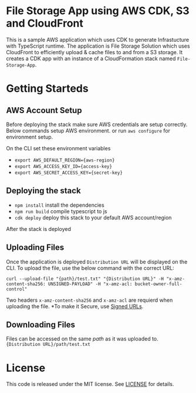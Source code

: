 # File Storage App using AWS CDK, S3 and CloudFront
This is a sample AWS application which uses CDK to generate Infrastucture with TypeScript runtime. The application is File Storage Solution which uses CloudFront to efficiently upload & cache files to and from a S3 storage. It creates a CDK app with an instance of a CloudFormation stack named `File-Storage-App`.

# Getting Starteds

## AWS Account Setup
Before deploying the stack make sure AWS credentials are setup correctly. Below commands setup AWS environment. or run `aws configure` for environment setup.

On the CLI set these environment variables
 * `export AWS_DEFAULT_REGION={aws-region}`
 * `export AWS_ACCESS_KEY_ID={access-key}`
 * `export AWS_SECRET_ACCESS_KEY={secret-key}`

## Deploying the stack

 * `npm install`     install the dependencies
 * `npm run build`   compile typescript to js
 * `cdk deploy`      deploy this stack to your default AWS account/region

After the stack is deployed

## Uploading Files

Once the application is deployed `Distribution URL` will be displayed on the CLI. To upload the file, use the below command with the correct URL:

```curl --upload-file "{path}/test.txt" "{Distribution URL}" -H "x-amz-content-sha256: UNSIGNED-PAYLOAD" -H "x-amz-acl: bucket-owner-full-control" ```

Two headers `x-amz-content-sha256` and `x-amz-acl` are requierd when uploading the file. *To make it Secure, use [Signed URLs]. 

[Signed URLs]:https://docs.aws.amazon.com/AmazonCloudFront/latest/DeveloperGuide/private-content-trusted-signers.html

## Downloading Files

Files can be accessed on the same *path* as it was uploaded to. 
`{Distribution URL}/path/test.txt`


# License

This code is released under the MIT license. See [LICENSE](https://github.com/husyn/aws-cdk-file-storage-s3-cloudfront/blob/master/LICENSE) for details.